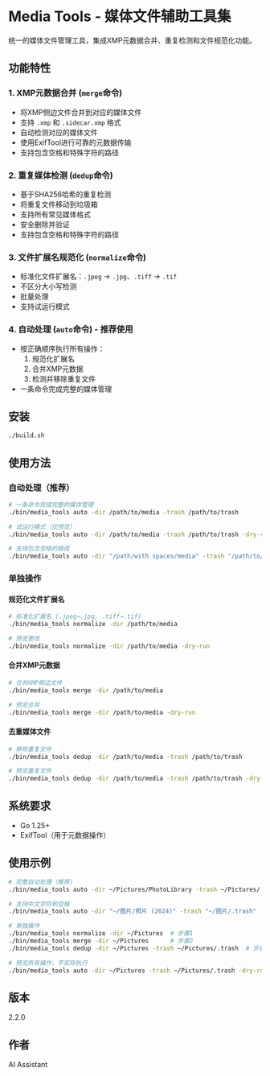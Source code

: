 # Media Tools - 媒体文件辅助工具集

统一的媒体文件管理工具，集成XMP元数据合并、重复检测和文件规范化功能。

## 功能特性

### 1. XMP元数据合并 (`merge`命令)
- 将XMP侧边文件合并到对应的媒体文件
- 支持 `.xmp` 和 `.sidecar.xmp` 格式
- 自动检测对应的媒体文件
- 使用ExifTool进行可靠的元数据传输
- 支持包含空格和特殊字符的路径

### 2. 重复媒体检测 (`dedup`命令)
- 基于SHA256哈希的重复检测
- 将重复文件移动到垃圾箱
- 支持所有常见媒体格式
- 安全删除并验证
- 支持包含空格和特殊字符的路径

### 3. 文件扩展名规范化 (`normalize`命令)
- 标准化文件扩展名：`.jpeg` → `.jpg`、`.tiff` → `.tif`
- 不区分大小写检测
- 批量处理
- 支持试运行模式

### 4. 自动处理 (`auto`命令) - **推荐使用**
- 按正确顺序执行所有操作：
  1. 规范化扩展名
  2. 合并XMP元数据
  3. 检测并移除重复文件
- 一条命令完成完整的媒体管理

## 安装

```bash
./build.sh
```

## 使用方法

### 自动处理（推荐）

```bash
# 一条命令完成完整的媒体管理
./bin/media_tools auto -dir /path/to/media -trash /path/to/trash

# 试运行模式（仅预览）
./bin/media_tools auto -dir /path/to/media -trash /path/to/trash -dry-run

# 支持包含空格的路径
./bin/media_tools auto -dir "/path/with spaces/media" -trash "/path/to/trash"
```

### 单独操作

#### 规范化文件扩展名
```bash
# 标准化扩展名 (.jpeg→.jpg, .tiff→.tif)
./bin/media_tools normalize -dir /path/to/media

# 预览更改
./bin/media_tools normalize -dir /path/to/media -dry-run
```

#### 合并XMP元数据
```bash
# 合并XMP侧边文件
./bin/media_tools merge -dir /path/to/media

# 预览合并
./bin/media_tools merge -dir /path/to/media -dry-run
```

#### 去重媒体文件
```bash
# 移除重复文件
./bin/media_tools dedup -dir /path/to/media -trash /path/to/trash

# 预览重复文件
./bin/media_tools dedup -dir /path/to/media -trash /path/to/trash -dry-run
```

## 系统要求

- Go 1.25+
- ExifTool（用于元数据操作）

## 使用示例

```bash
# 完整自动处理（推荐）
./bin/media_tools auto -dir ~/Pictures/PhotoLibrary -trash ~/Pictures/.trash

# 支持中文字符和空格
./bin/media_tools auto -dir "~/图片/照片 (2024)" -trash "~/图片/.trash"

# 单独操作
./bin/media_tools normalize -dir ~/Pictures  # 步骤1
./bin/media_tools merge -dir ~/Pictures      # 步骤2
./bin/media_tools dedup -dir ~/Pictures -trash ~/Pictures/.trash  # 步骤3

# 预览所有操作，不实际执行
./bin/media_tools auto -dir ~/Pictures -trash ~/Pictures/.trash -dry-run
```

## 版本

2.2.0

## 作者

AI Assistant

